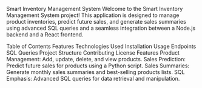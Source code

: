 Smart Inventory Management System
Welcome to the Smart Inventory Management System project! This application is designed to manage product inventories, predict future sales, and generate sales summaries using advanced SQL queries and a seamless integration between a Node.js backend and a React frontend.

Table of Contents
Features
Technologies Used
Installation
Usage
Endpoints
SQL Queries
Project Structure
Contributing
License
Features
Product Management: Add, update, delete, and view products.
Sales Prediction: Predict future sales for products using a Python script.
Sales Summaries: Generate monthly sales summaries and best-selling products lists.
SQL Emphasis: Advanced SQL queries for data retrieval and manipulation.
